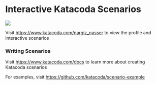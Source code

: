 # Interactive Katacoda Scenarios

[![](http://shields.katacoda.com/katacoda/nargiz_nasser/count.svg)](https://www.katacoda.com/nargiz_nasser "Get your profile on Katacoda.com")

Visit https://www.katacoda.com/nargiz_nasser to view the profile and interactive scenarios

### Writing Scenarios
Visit https://www.katacoda.com/docs to learn more about creating Katacoda scenarios

For examples, visit https://github.com/katacoda/scenario-example
